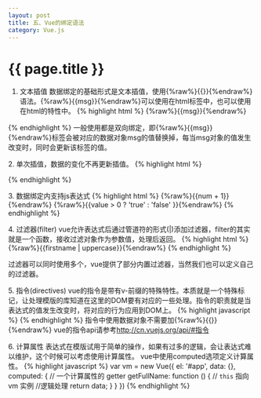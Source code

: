 ```yaml
---
layout: post
title: 五、Vue的绑定语法
category: Vue.js
---
```


{{ page.title }}
===
>   

1. 文本插值
数据绑定的基础形式是文本插值，使用{%raw%}{{}}{%endraw%}语法。{%raw%}{{msg}}{%endraw%}可以使用在html标签中，也可以使用在html的特性中。
{% highlight html %}
   <span>{%raw%}{{msg}}{%endraw%}</span>
   <div name='{%raw%}{{msg}}{%endraw%}'></div>
{% endhighlight %}
一般使用都是双向绑定，即{%raw%}{{msg}}{%endraw%}标签会被对应的数据对象msg的值替换掉，每当msg对象的值发生改变时，同时会更新该标签的值。

2\. 单次插值，数据的变化不再更新插值。
{% highlight html %}
   <div name='{%raw%}{{ * msg}}{%endraw%}'></div>
{% endhighlight %}

3\. 数据绑定内支持js表达式
{% highlight html %}
   <span>{%raw%}{{num + 1}}{%endraw%}</span>
   <span>{%raw%}{{value > 0 ? 'true' : 'false' }}{%endraw%}</span>
{% endhighlight %}

4\. 过滤器(filter)
vue允许表达式后通过管道符的形式(|)添加过滤器，filter的其实就是一个函数，接收过滤对象作为参数值，处理后返回。
{% highlight html %}
   <span>{%raw%}{{firstname | uppercase}}{%endraw%}</span>
{% endhighlight %}

过滤器可以同时使用多个，vue提供了部分内置过滤器，当然我们也可以定义自己的过滤器。

5\. 指令(directives)
vue的指令是带有v-前缀的特殊特性。本质就是一个特殊标记，让处理模版的库知道在这里的DOM要有对应的一些处理。指令的职责就是当表达式的值发生改变时，将对应的行为应用到DOM上。
{% highlight javascript %}
   <span v-if="data"></span>
{% endhighlight %}
指令中使用数据对象不需要加{%raw%}{{}}{%endraw%}
vue的指令api请参考[http;//cn.vuejs.org/api/#指令](http;//cn.vuejs.org/api/#指令)

6\. 计算属性
表达式在模版试用于简单的操作，如果有过多的逻辑，会让表达式难以维护，这个时候可以考虑使用计算属性。
vue中使用computed选项定义计算属性。
{% highlight javascript %}
   var vm = new Vue({
        el: '#app',
        data: {},
        computed: {
            // 一个计算属性的 getter
            getFullName: function () {
            // `this` 指向 vm 实例
            //逻辑处理
                return data;
            }
        }
    })
{% endhighlight %}